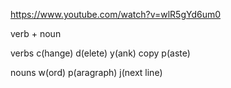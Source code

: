 https://www.youtube.com/watch?v=wlR5gYd6um0



verb + noun



verbs 
c(hange)
d(elete)
y(ank) copy
p(aste)


nouns
w(ord)
p(aragraph)
j(next line)

